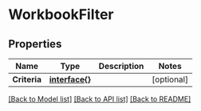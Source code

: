 # WorkbookFilter

## Properties

Name | Type | Description | Notes
------------ | ------------- | ------------- | -------------
**Criteria** | [**interface{}**](.md) |  | [optional] 

[[Back to Model list]](../README.md#documentation-for-models) [[Back to API list]](../README.md#documentation-for-api-endpoints) [[Back to README]](../README.md)


